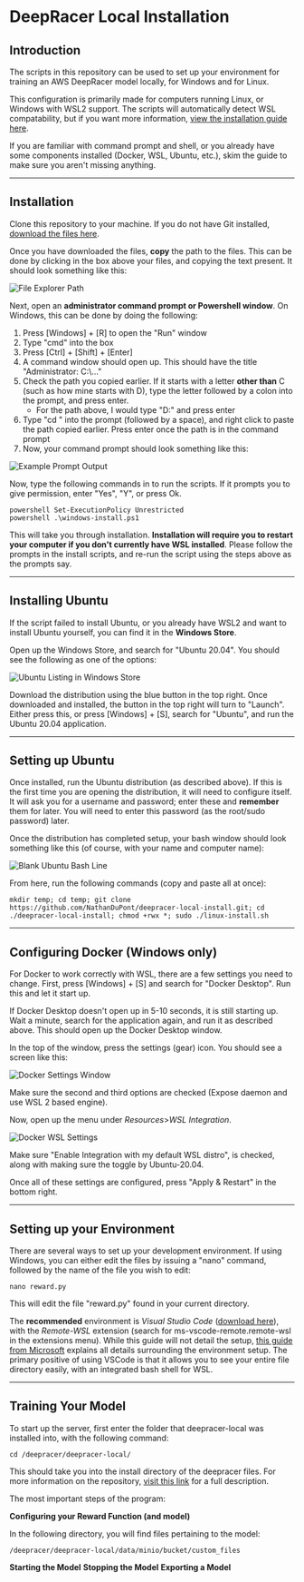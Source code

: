# DeepRacer Local Installation

## Introduction
The scripts in this repository can be used to set up your environment for training an AWS DeepRacer model locally, for Windows and for Linux.

This configuration is primarily made for computers running Linux, or Windows with WSL2 support. The scripts will automatically detect WSL compatability, but if you want more information, [view the installation guide here](https://docs.microsoft.com/en-us/windows/wsl/install-win10).

If you are familiar with command prompt and shell, or you already have some components installed (Docker, WSL, Ubuntu, etc.), skim the guide to make sure you aren't missing anything.

---

## Installation
Clone this repository to your machine. If you do not have Git installed, [download the files here](https://github.com/NathanDuPont/deepracer-local-install/archive/main.zip).

Once you have downloaded the files, **copy** the path to the files. This can be done by clicking in the box above your files, and copying the text present. It should look something like this:

![File Explorer Path](/img/file-explorer-path.png)

Next, open an **administrator command prompt or Powershell window**. On Windows, this can be done by doing the following:

1. Press [Windows] + [R] to open the "Run" window
2. Type "cmd" into the box
3. Press [Ctrl] + [Shift] + [Enter]
4. A command window should open up. This should have the title "Administrator: C:\\..."
5. Check the path you copied earlier. If it starts with a letter **other than** C (such as how mine starts with D), type the letter followed by a colon into the prompt, and press enter.
    - For the path above, I would type "D:" and press enter
6. Type "cd " into the prompt (followed by a space), and right click to paste the path copied earlier. Press enter once the path is in the command prompt
7. Now, your command prompt should look something like this:

![Example Prompt Output](/img/example-prompt-output.png)

Now, type the following commands in to run the scripts. If it prompts you to give permission, enter "Yes", "Y", or press Ok.

`powershell Set-ExecutionPolicy Unrestricted`<br>
`powershell .\windows-install.ps1`

This will take you through installation. **Installation will require you to restart your computer if you don't currently have WSL installed**. Please follow the prompts in the install scripts, and re-run the script using the steps above as the prompts say.

---

## Installing Ubuntu

If the script failed to install Ubuntu, or you already have WSL2 and want to install Ubuntu yourself, you can find it in the **Windows Store**. 

Open up the Windows Store, and search for "Ubuntu 20.04". You should see the following as one of the options:

![Ubuntu Listing in Windows Store](/img/ubuntu-windows-store.png)

Download the distribution using the blue button in the top right. Once downloaded and installed, the button in the top right will turn to "Launch". Either press this, or press [Windows] + [S], search for "Ubuntu", and run the Ubuntu 20.04 application.

---

## Setting up Ubuntu

Once installed, run the Ubuntu distribution (as described above). If this is the first time you are opening the distribution, it will need to configure itself. It will ask you for a username and password; enter these and **remember** them for later. You will need to enter this password (as the root/sudo password) later.

Once the distribution has completed setup, your bash window should look something like this (of course, with your name and computer name):

![Blank Ubuntu Bash Line](/img/ubuntu-shell.png)

From here, run the following commands (copy and paste all at once):

`mkdir temp; cd temp; git clone https://github.com/NathanDuPont/deepracer-local-install.git; cd ./deepracer-local-install; chmod +rwx *; sudo ./linux-install.sh`

--- 

## Configuring Docker (Windows only)

For Docker to work correctly with WSL, there are a few settings you need to change. First, press [Windows] + [S] and search for "Docker Desktop". Run this and let it start up.

If Docker Desktop doesn't open up in 5-10 seconds, it is still starting up. Wait a minute, search for the application again, and run it as described above. This should open up the Docker Desktop window.

In the top of the window, press the settings (gear) icon. You should see a screen like this:

![Docker Settings Window](/img/docker-settings-1.png)

Make sure the second and third options are checked (Expose daemon and use WSL 2 based engine).

Now, open up the menu under *Resources*>*WSL Integration*.

![Docker WSL Settings](/img/docker-settings-2.png)

Make sure "Enable Integration with my default WSL distro", is checked, along with making sure the toggle by Ubuntu-20.04. 

Once all of these settings are configured, press "Apply & Restart" in the bottom right.

---

## Setting up your Environment

There are several ways to set up your development environment. If using Windows, you can either edit the files by issuing a "nano" command, followed by the name of the file you wish to edit:

`nano reward.py`

This will edit the file "reward.py" found in your current directory.

The **recommended** environment is *Visual Studio Code* ([download here](https://code.visualstudio.com/)), with the *Remote-WSL* extension (search for ms-vscode-remote.remote-wsl in the extensions menu). While this guide will not detail the setup, [this guide from Microsoft](https://code.visualstudio.com/docs/remote/wsl) explains all details surrounding the environment setup. The primary positive of using VSCode is that it allows you to see your entire file directory easily, with an integrated bash shell for WSL.

---

## Training Your Model

To start up the server, first enter the folder that deepracer-local was installed into, with the following command:

`cd /deepracer/deepracer-local/`

This should take you into the install directory of the deepracer files. For more information on the repository, [visit this link](https://github.com/NathanDuPont/deepracer-local) for a full description. 

The most important steps of the program:

**Configuring your Reward Function (and model)**

In the following directory, you will find files pertaining to the model:

`/deepracer/deepracer-local/data/minio/bucket/custom_files`



**Starting the Model**
**Stopping the Model**
**Exporting a Model**

